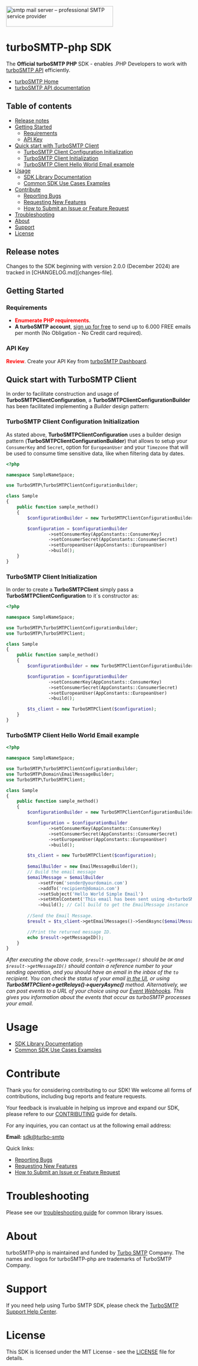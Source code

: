 [turboSMTP_home]: https://serversmtp.com/
[api_reference]: https://serversmtp.com/turbo-api/
[turboSMTP_sign_up]: https://serversmtp.com/en/tsmtpregistration1.php
[turboSMTP_analytics_dashboard]: https://dashboard.serversmtp.com/analytics/overview
[turboSMTP_webhooks_reference]: https://serversmtp.com/event-webhook-reference/
[turboSMTP_about_us]: https://serversmtp.com/about-us/
[turboSMTP_contact_us]: https://serversmtp.com/contact-us/
[turboSMTP_api_keys]: https://serversmtp.com/understanding-and-creating-api-keys-with-turbosmtp-a-comprehensive-guide/
[sdk_email]: mailto:sdk@turbo-smtp.com

<img class="header-image is-logo-image" alt="smtp mail server – professional SMTP service provider" src="https://serversmtp.com/wp-content/uploads/2022/02/logo_2021-2.svg" width="290" height="56">

# turboSMTP-php SDK
The **Official turboSMTP PHP** SDK - enables .PHP Developers to work with [turboSMTP API][api_reference] efficiently.

* [turboSMTP Home][turboSMTP_home]
* [turboSMTP API documentation][api_reference]
  
## Table of contents

- [Release notes](#release-notes)
- [Getting Started](#getting-started)
  - [Requirements](#requirements)
  - [API Key](#api-key)
- [Quick start with TurboSMTP Client](#quick-start-with-turbosmtp-client)
  - [TurboSMTP Client Configuration Initialization](#turbosmtp-client-configuration-initialization)
  - [TurboSMTP Client Initialization](#turbosmtp-client-initialization)
  - [TurboSMTP Client Hello World Email example](#turbosmtp-client-hello-world-email-example)
- [Usage](#usage)
  - [SDK Library Documentation](USAGE.md)
  - [Common SDK Use Cases Examples](USE_CASES.md)
- [Contribute](#contribute)
  - [Reporting Bugs](CONTRIBUTING.md#reporting-bugs)
  - [Requesting New Features](CONTRIBUTING.md#requesting-new-features)
  - [How to Submit an Issue or Feature Request](CONTRIBUTING.md#how-to-submit-an-issue-or-feature-request)
- [Troubleshooting](#troubleshooting)
- [About](#about)
- [Support](#support)
- [License](#license)

## Release notes

Changes to the SDK beginning with version 2.0.0 (December 2024) are tracked in [CHANGELOG.md][changes-file].

## Getting Started

### Requirements

- **<span style="color:red">Enumerate PHP requirements</span>**.
- **A turboSMTP account**, [sign up for free][turboSMTP_sign_up] to send up to 6.000 FREE emails per month (No Obligation - No Credit card required).

### API Key

**<span style="color:red">Review</span>**.
Create your API Key from [turboSMTP Dashboard][turboSMTP_api_keys].

## Quick start with TurboSMTP Client

In order to facilitate construction and usage of **TurboSMTPClientConfiguration**, a **TurboSMTPClientConfigurationBuilder** has been facilitated implementing a *Builder* design pattern:

### TurboSMTP Client Configuration Initialization

As stated above, **TurboSMTPClientConfiguration** uses a builder design pattern (**TurboSMTPClientConfigurationBuilder**) that allows to setup your `ConsumerKey` and `Secret`, option for `EuropeanUser` and your `Timezone` that will be used to consume time sensitive data, like when filtering data by dates.

```php
<?php

namespace SampleNameSpace;

use TurboSMTP\TurboSMTPClientConfigurationBuilder;

class Sample 
{
    public function sample_method()
    {
        $configurationBuilder = new TurboSMTPClientConfigurationBuilder();

        $configuration = $configurationBuilder
                ->setConsumerKey(AppConstants::ConsumerKey)
                ->setConsumerSecret(AppConstants::ConsumerSecret)
                ->setEuropeanUser(AppConstants::EuropeanUser)
                ->build();
    } 
}
```

### TurboSMTP Client Initialization

In order to create a **TurboSMTPClient** simply pass a **TurboSMTPClientConfiguration** to it´s constructor as:

```php
<?php

namespace SampleNameSpace;

use TurboSMTP\TurboSMTPClientConfigurationBuilder;
use TurboSMTP\TurboSMTPClient;

class Sample 
{
    public function sample_method()
    {
        $configurationBuilder = new TurboSMTPClientConfigurationBuilder();

        $configuration = $configurationBuilder
                ->setConsumerKey(AppConstants::ConsumerKey)
                ->setConsumerSecret(AppConstants::ConsumerSecret)
                ->setEuropeanUser(AppConstants::EuropeanUser)
                ->build();

        $ts_client = new TurboSMTPClient($configuration);                
    } 
}
```

### TurboSMTP Client Hello World Email example

```php
<?php

namespace SampleNameSpace;

use TurboSMTP\TurboSMTPClientConfigurationBuilder;
use TurboSMTP\Domain\EmailMessageBuilder;
use TurboSMTP\TurboSMTPClient;

class Sample 
{
    public function sample_method()
    {
        $configurationBuilder = new TurboSMTPClientConfigurationBuilder();

        $configuration = $configurationBuilder
                ->setConsumerKey(AppConstants::ConsumerKey)
                ->setConsumerSecret(AppConstants::ConsumerSecret)
                ->setEuropeanUser(AppConstants::EuropeanUser)
                ->build();

        $ts_client = new TurboSMTPClient($configuration);
        
        $emailBuilder = new EmailMessageBuilder();
        // Build the email message
        $emailMessage = $emailBuilder
            ->setFrom('sender@yourdomain.com')
            ->addTo('recipient@domain.com')
            ->setSubject('Hello World Simple Email')
            ->setHtmlContent('This email has been sent using <b>turboSMTP SDK</b>.')
            ->build(); // Call build to get the EmailMessage instance
        
        //Send the Email Message.
        $result = $ts_client->getEmailMessages()->SendAsync($emailMessage)->wait();

        //Print the returned message ID.
        echo $result->getMessageID();    
    } 
}
```

*After executing the above code, `$result->getMessage()` should be `OK` and `$result->getMessageID()` should contain a reference number to your sending operation, and you should have an email in the inbox of the `to` recipient. You can check the status of your email [in the UI][turboSMTP_analytics_dashboard], or using **TurboSMTPClient->getRelays()->queryAsync()** method. Alternatively, we can post events to a URL of your choice using our [Event Webhooks][turboSMTP_webhooks_reference]. This gives you information about the events that occur as turboSMTP processes your email.* 

# Usage

- [SDK Library Documentation](USAGE.md)
- [Common SDK Use Cases Examples](USE_CASES.md)

# Contribute

Thank you for considering contributing to our SDK! We welcome all forms of contributions, including bug reports and feature requests. 

Your feedback is invaluable in helping us improve and expand our SDK, please refere to our [CONTRIBUTING](CONTRIBUTING.md) guide for details.

For any inquiries, you can contact us at the following email address:

**Email:** [sdk@turbo-smtp][sdk_email]

Quick links:

- [Reporting Bugs](CONTRIBUTING.md#reporting-bugs)
- [Requesting New Features](CONTRIBUTING.md#requesting-new-features)
- [How to Submit an Issue or Feature Request](CONTRIBUTING.md#how-to-submit-an-issue-or-feature-request)

# Troubleshooting

Please see our [troubleshooting guide](TROUBLESHOOTING.md) for common library issues.

# About

turboSMTP-php is maintained and funded by [Turbo SMTP][turboSMTP_about_us] Company. The names and logos for turboSMTP-php are trademarks of TurboSMTP Company.

# Support

If you need help using Turbo SMTP SDK, please check the [TurboSMTP Support Help Center][turboSMTP_contact_us].

# License

This SDK is licensed under the MIT License - see the [LICENSE](LICENSE) file for details.